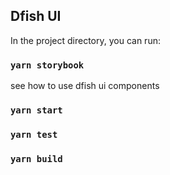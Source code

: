 ## Dfish UI

In the project directory, you can run:

### `yarn storybook`
see how to use dfish ui components

### `yarn start`

### `yarn test`

### `yarn build`

